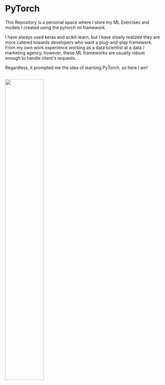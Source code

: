 
# PyTorch

This Repository is a personal space where I store my ML Exercises and models I created using the pytorch ml framework. 

I have always used keras and scikit-learn, but I have slowly realized they are more catered towards developers who want a plug-and-play framework. From my own work experience working as a data scientist at a data / marketing agency, however, these ML frameworks are usually robust enough to handle client's requests.

Regardless, it prompted me the idea of learning PyTorch, so here I am! 


## 
<img src="https://upload.wikimedia.org/wikipedia/commons/9/96/Pytorch_logo.png" width="50%" height="50%">
